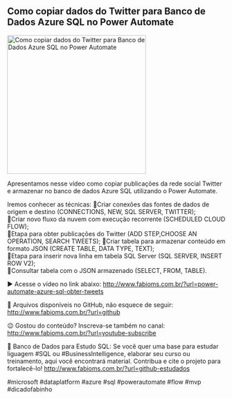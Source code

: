 ## Como copiar dados do Twitter para Banco de Dados Azure SQL no Power Automate

<img src="https://fabioms.com.br//uploads/youtube/Video100.mp4" alt="Como copiar dados do Twitter para Banco de Dados Azure SQL no Power Automate" title="Azure SQL" width="320"/>

Apresentamos nesse vídeo como copiar publicações da rede social Twitter e armazenar no banco de dados Azure SQL utilizando o Power Automate.

Iremos conhecer as técnicas:
🔹Criar conexões das fontes de dados de origem e destino (CONNECTIONS, NEW, SQL SERVER, TWITTER);  
🔹Criar novo fluxo da nuvem com execução recorrente (SCHEDULED CLOUD FLOW);  
🔹Etapa para obter publicações do Twitter (ADD STEP,CHOOSE AN OPERATION, SEARCH TWEETS);
🔹Criar tabela para armazenar conteúdo em formato JSON (CREATE TABLE, DATA TYPE, TEXT);  
🔹Etapa para inserir nova linha em tabela SQL Server (SQL SERVER, INSERT ROW V2);  
🔹Consultar tabela com o JSON armazenado (SELECT, FROM, TABLE).

▶️ Acesse o vídeo no link abaixo:
http://www.fabioms.com.br/?url=power-automate-azure-sql-obter-tweets

📁 Arquivos disponíveis no GitHub, não esquece de seguir:
http://www.fabioms.com.br/?url=github

😉 Gostou do conteúdo? Inscreva-se também no canal:
http://www.fabioms.com.br/?url=youtube-subscribe

🎁 Banco de Dados para Estudo SQL:
Se você quer uma base para estudar liguagem #SQL ou #BusinessIntelligence, elaborar seu curso ou treinamento, aqui você encontrará material. 
Contribua e cite o projeto para fortalecê-lo!
http://www.fabioms.com.br/?url=github-estudados

#microsoft #dataplatform #azure #sql #powerautomate #flow #mvp #dicadofabinho 